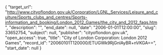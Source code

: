 {
  "target_url": "http://www.cityoflondon.gov.uk/Corporation/LGNL_Services/Leisure_and_culture/Sports_clubs_and_centres/Sports-information_and_booking/London_2012_Games/the_city_and_2012_faqs.htm", 
  "description": "", 
  "end_date": null, 
  "date": "2006-01-01T12:00:00", 
  "slug": 33652754, 
  "subject": null, 
  "publisher": "cityoflondon.gov.uk", 
  "open_access": true, 
  "title": "City of London Corporation: London 2012 Games", 
  "record_id": "20060101T120000/ETUGWk9RjGnlAyBR+nVKGA==", 
  "start_date": null
}

